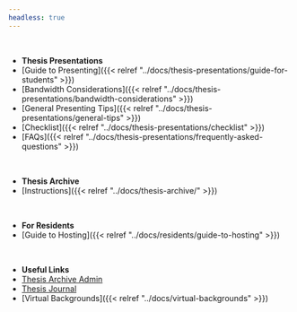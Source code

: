 ```yaml
---
headless: true
---
```


<br />

- **Thesis Presentations**
- [Guide to Presenting]({{< relref "../docs/thesis-presentations/guide-for-students" >}})
- [Bandwidth Considerations]({{< relref "../docs/thesis-presentations/bandwidth-considerations" >}})
- [General Presenting Tips]({{< relref "../docs/thesis-presentations/general-tips" >}})
- [Checklist]({{< relref "../docs/thesis-presentations/checklist" >}})
- [FAQs]({{< relref "../docs/thesis-presentations/frequently-asked-questions" >}})
<br />

- **Thesis Archive**
- [Instructions]({{< relref "../docs/thesis-archive/" >}})
<br />

- **For Residents**
- [Guide to Hosting]({{< relref "../docs/residents/guide-to-hosting" >}})
<br />

- **Useful Links**
- [Thesis Archive Admin](https://itp.nyu.edu/thesis2020/wp-admin/)
- [Thesis Journal](https://itp.nyu.edu/thesis2020/journal)
- [Virtual Backgrounds]({{< relref "../docs/virtual-backgrounds" >}})
<br />

